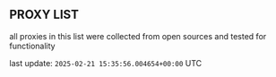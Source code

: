 ## PROXY LIST

all proxies in this list were collected from open sources and tested for functionality

last update: `2025-02-21 15:35:56.004654+00:00` UTC